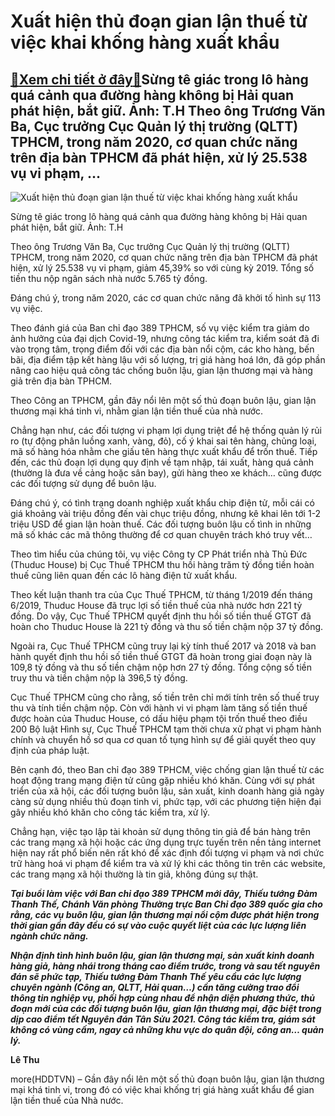 Xuất hiện thủ đoạn gian lận thuế từ việc khai khống hàng xuất khẩu
==================================================================

[:gift:Xem chi tiết ở đây:gift:](https://hddtvn.com/xuat-hien-thu-doan-gian-lan-thue-tu-viec-khai-khong-hang-xuat-khau/)Sừng tê giác trong lô hàng quá cảnh qua đường hàng không bị Hải quan phát hiện, bắt giữ. Ảnh: T.H Theo ông Trương Văn Ba, Cục trưởng Cục Quản lý thị trường (QLTT) TPHCM, trong năm 2020, cơ quan chức năng trên địa bàn TPHCM đã phát hiện, xử lý 25.538 vụ vi phạm, …
-----------------------------------------------------------------------------------------------------------------------------------------------------------------------------------------------------------------------------------------------------------------------





![Xuất hiện thủ đoạn gian lận thuế từ việc khai khống hàng xuất khẩu](https://hddtvn.com/wp-content/uploads/2021/01/IMG-3832.jpg "Xuất hiện thủ đoạn gian lận thuế từ việc khai khống hàng xuất khẩu")


Sừng tê giác trong lô hàng quá cảnh qua đường hàng không bị Hải quan phát hiện, bắt giữ. Ảnh: T.H



Theo ông Trương Văn Ba, Cục trưởng Cục Quản lý thị trường (QLTT) TPHCM, trong năm 2020, cơ quan chức năng trên địa bàn TPHCM đã phát hiện, xử lý 25.538 vụ vi phạm, giảm 45,39% so với cùng kỳ 2019. Tổng số tiền thu nộp ngân sách nhà nước 5.765 tỷ đồng.


Đáng chú ý, trong năm 2020, các cơ quan chức năng đã khởi tố hình sự 113 vụ việc.


Theo đánh giá của Ban chỉ đạo 389 TPHCM, số vụ việc kiểm tra giảm do ảnh hưởng của đại dịch Covid-19, nhưng công tác kiểm tra, kiểm soát đã đi vào trọng tâm, trọng điểm đối với các địa bàn nổi cộm, các kho hàng, bến bãi, địa điểm tập kết hàng lậu với số lượng, trị giá hàng hoá lớn, đã góp phần nâng cao hiệu quả công tác chống buôn lậu, gian lận thương mại và hàng giả trên địa bàn TPHCM.


Theo Công an TPHCM, gần đây nổi lên một số thủ đoạn buôn lậu, gian lận thương mại khá tinh vi, nhằm gian lận tiền thuế của nhà nước.


Chẳng hạn như, các đối tượng vi phạm lợi dụng triệt để hệ thống quản lý rủi ro (tự động phân luồng xanh, vàng, đỏ), cố ý khai sai tên hàng, chủng loại, mã số hàng hóa nhằm che giấu tên hàng thực xuất khẩu để trốn thuế. Tiếp đến, các thủ đoạn lợi dụng quy định về tạm nhập, tái xuất, hàng quá cảnh (thường là đưa về cảng hoặc sân bay), gửi hàng theo xe khách… cũng được các đối tượng sử dụng để buôn lậu.


Đáng chú ý, có tình trạng doanh nghiệp xuất khẩu chip điện tử, mỗi cái có giá khoảng vài triệu đồng đến vài chục triệu đồng, nhưng kê khai lên tới 1-2 triệu USD để gian lận hoàn thuế. Các đối tượng buôn lậu cố tình in những mã số khác các mã thông thường để cơ quan chuyên trách khó truy vết…


Theo tìm hiểu của chúng tôi, vụ việc Công ty CP Phát triển nhà Thủ Đức (Thuduc House) bị Cục Thuế TPHCM thu hồi hàng trăm tỷ đồng tiền hoàn thuế cũng liên quan đến các lô hàng điện tử xuất khẩu.


Theo kết luận thanh tra của Cục Thuế TPHCM, từ tháng 1/2019 đến tháng 6/2019, Thuduc House đã trục lợi số tiền thuế của nhà nước hơn 221 tỷ đồng. Do vậy, Cục Thuế TPHCM quyết định thu hồi số tiền thuế GTGT đã hoàn cho Thuduc House là 221 tỷ đồng và thu số tiền chậm nộp 37 tỷ đồng.


Ngoài ra, Cục Thuế TPHCM cũng truy lại kỳ tính thuế 2017 và 2018 và ban hành quyết định thu hồi số tiền thuế GTGT đã hoàn trong giai đoạn này là 109,8 tỷ đồng và thu số tiền chậm nộp hơn 27 tỷ đồng. Tổng cộng số tiền truy thu và tiền chậm nộp là 396,5 tỷ đồng.


Cục Thuế TPHCM cũng cho rằng, số tiền trên chỉ mới tính trên số thuế truy thu và tính tiền chậm nộp. Còn với hành vi vi phạm làm tăng số tiền thuế được hoàn của Thuduc House, có dấu hiệu phạm tội trốn thuế theo điều 200 Bộ luật Hình sự, Cục Thuế TPHCM tạm thời chưa xử phạt vi phạm hành chính và chuyển hồ sơ qua cơ quan tố tụng hình sự để giải quyết theo quy định của pháp luật.


Bên cạnh đó, theo Ban chỉ đạo 389 TPHCM, việc chống gian lận thuế từ các hoạt động trang mạng điện tử cũng gặp nhiều khó khăn. Cùng với sự phát triển của xã hội, các đối tượng buôn lậu, sản xuất, kinh doanh hàng giả ngày càng sử dụng nhiều thủ đoạn tinh vi, phức tạp, với các phương tiện hiện đại gây nhiều khó khăn cho công tác kiểm tra, xử lý.


Chẳng hạn, việc tạo lập tài khoản sử dụng thông tin giả để bán hàng trên các trang mạng xã hội hoặc các ứng dụng trực tuyến trên nền tảng internet hiện nay rất phổ biến nên rất khó để xác định đối tượng vi phạm và nơi chức trữ hàng hoá vi phạm để kiểm tra và xử lý khi các thông tin trên các website, các trang mạng xã hội thường là tin giả, không đúng sự thật.






***Tại buổi làm việc với Ban chỉ đạo 389 TPHCM mới đây, Thiếu tướng Đàm Thanh Thế, Chánh Văn phòng Thường trực Ban Chỉ đạo 389 quốc gia cho rằng, các vụ buôn lậu, gian lận thương mại nổi cộm được phát hiện trong thời gian gần đây đều có sự vào cuộc quyết liệt của các lực lượng liên ngành chức năng.*** 


***Nhận định tình hình buôn lậu, gian lận thương mại, sản xuất kinh doanh hàng giả, hàng nhái trong tháng cao điểm trước, trong và sau tết nguyên đán sẽ phức tạp, Thiếu tướng Đàm Thanh Thế yêu cầu các lực lượng chuyên ngành (Công an, QLTT, Hải quan…) cần tăng cường trao đổi thông tin nghiệp vụ, phối hợp cùng nhau để nhận diện phương thức, thủ đoạn mới của các đối tượng buôn lậu, gian lận thương mại, đặc biệt trong dịp cao điểm tết Nguyên đán Tân Sửu 2021. Công tác kiểm tra, giám sát không có vùng cấm, ngay cả những khu vực do quân đội, công an… quản lý.***







**Lê Thu**



more(HDDTVN) – Gần đây nổi lên một số thủ đoạn buôn lậu, gian lận thương mại khá tinh vi, trong đó có việc khai khống trị giá hàng xuất khẩu để gian lận tiền thuế của Nhà nước.

